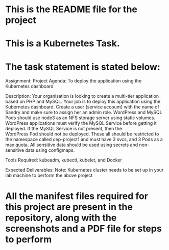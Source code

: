 # This is the README file for the project

# This is a Kubernetes Task.
# The task statement is stated below:

Assignment:
  Project Agenda: To deploy the application using the Kubernetes
  dashboard

Description:
    Your organisation is looking to create a multi-tier application based on
    PHP and MySQL. Your job is to deploy this application using the
    Kubernetes dashboard. Create a user (service account) with the name of
    Sandry and make sure to assign her an admin role. WordPress and
    MySQL Pods should use node3 as an NFS storage server using static
    volumes. WordPress applications must verify the MySQL Service before
    getting it deployed. If the MySQL Service is not present, then the  
    WordPress Pod should not be deployed. These all should be restricted
    to the namespace called cep-project1 and must have 3 svcs, and 3 Pods
    as a max quota. All sensitive data should be used using secrets and
    non-sensitive data using configmaps.

Tools Required: kubeadm, kubectl, kubelet, and Docker

Expected Deliverables:
  Note: Kubernetes cluster needs to be set up in your lab machine to
  perform the above project

# All the manifest files required for this project are present in the repository, along with the screenshots and a PDF file for steps to perform
